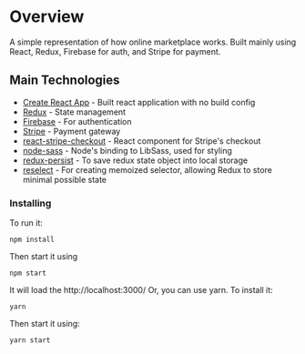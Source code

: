 # Overview

A simple representation of how online marketplace works. Built mainly using React, Redux, Firebase for auth, and Stripe for payment.

## Main Technologies

* [Create React App](https://github.com/facebook/create-react-app) - Built react application with no build config
* [Redux](https://redux.js.org/introduction/getting-started) - State management
* [Firebase](https://firebase.google.com/) - For authentication
* [Stripe](https://stripe.com/) - Payment gateway
* [react-stripe-checkout](https://github.com/azmenak/react-stripe-checkout) - React component for Stripe's checkout
* [node-sass](https://github.com/sass/node-sass) - Node's binding to LibSass, used for styling
* [redux-persist](https://github.com/rt2zz/redux-persist) - To save redux state object into local storage
* [reselect](https://github.com/reduxjs/reselect) - For creating memoized selector, allowing Redux to store minimal possible state

### Installing

To run it:

```
npm install
```

Then start it using 

```
npm start
```
It will load the http://localhost:3000/
Or, you can use yarn. To install it:

```
yarn
```

Then start it using:

```
yarn start
```

